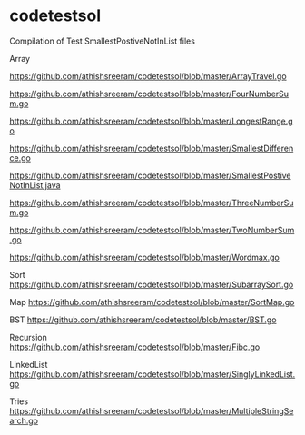 # codetestsol
Compilation of Test SmallestPostiveNotInList files

Array

https://github.com/athishsreeram/codetestsol/blob/master/ArrayTravel.go

https://github.com/athishsreeram/codetestsol/blob/master/FourNumberSum.go

https://github.com/athishsreeram/codetestsol/blob/master/LongestRange.go

https://github.com/athishsreeram/codetestsol/blob/master/SmallestDifference.go

https://github.com/athishsreeram/codetestsol/blob/master/SmallestPostiveNotInList.java

https://github.com/athishsreeram/codetestsol/blob/master/ThreeNumberSum.go

https://github.com/athishsreeram/codetestsol/blob/master/TwoNumberSum.go

https://github.com/athishsreeram/codetestsol/blob/master/Wordmax.go

Sort
https://github.com/athishsreeram/codetestsol/blob/master/SubarraySort.go

Map
https://github.com/athishsreeram/codetestsol/blob/master/SortMap.go


BST
https://github.com/athishsreeram/codetestsol/blob/master/BST.go


Recursion
https://github.com/athishsreeram/codetestsol/blob/master/Fibc.go

LinkedList
https://github.com/athishsreeram/codetestsol/blob/master/SinglyLinkedList.go

Tries
https://github.com/athishsreeram/codetestsol/blob/master/MultipleStringSearch.go